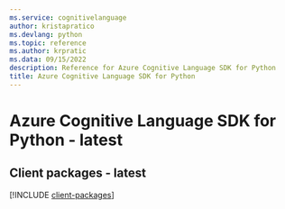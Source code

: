 ```yaml
---
ms.service: cognitivelanguage
author: kristapratico
ms.devlang: python
ms.topic: reference
ms.author: krpratic
ms.data: 09/15/2022
description: Reference for Azure Cognitive Language SDK for Python
title: Azure Cognitive Language SDK for Python
---
```

# Azure Cognitive Language SDK for Python - latest

## Client packages - latest
[!INCLUDE [client-packages](cognitive-language-client-index.md)]